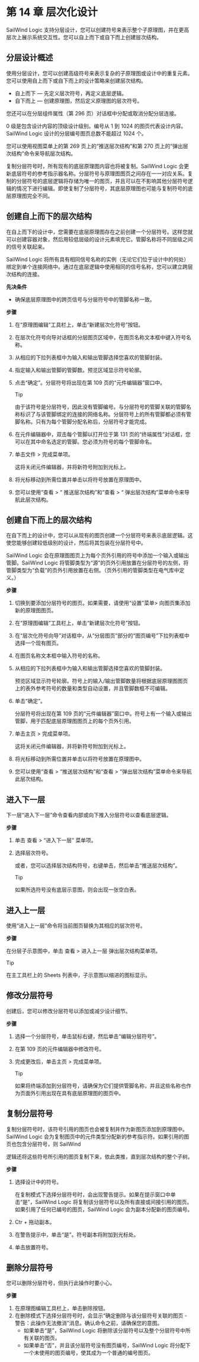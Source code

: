 # 第 14 章 层次化设计

SailWind Logic 支持分层设计，您可以创建符号来表示整个子原理图，并在更高层次上展示系统交互性。您可以自上而下或自下而上创建层次结构。

## 分层设计概述

使用分层设计，您可以创建高级符号来表示复杂的子原理图或设计中的重复元素。您可以使用自上而下或自下而上的设计策略来创建层次结构。

- 自上而下 — 先定义层次符号，再定义底层逻辑。
- 自下而上 — 创建原理图，然后定义原理图的层次符号。

您还可以在分层组件属性（第 296 页）对话框中分配或取消分配分层连接。

0 级是包含设计内容的顶级设计级别。编号从 1 到 1024 的图页代表设计内容。SailWind Logic 设计的分层编号图页总数不能超过 1024 个。

您可以使用视图菜单上的第 269 页上的“推送层次结构”和第 270 页上的“弹出层次结构”命令来导航层次结构。

复制分层符号时，所有现有的底层原理图内容也将被复制。SailWind Logic 会更新底层符号的参考指示器名称。分层符号与原理图图页之间存在一一对应关系。复制的分层符号的底层逻辑将存储为唯一的图页，并且可以在不影响其他分层符号逻辑的情况下进行编辑。即使复制了分层符号，其底层原理图也可能与复制符号的底层原理图完全不同。

## 创建自上而下的层次结构

在自上而下的设计中，您需要在底层原理图存在之前创建一个分层符号。这样您就可以创建容器对象，然后用较低层级的设计元素填充它。管脚名称将不同层级之间的信号关联起来。

SailWind Logic 将所有具有相同信号名称的实例（无论它们位于设计中的何处）绑定到单个连接网络中。通过在底层逻辑中使用相同的信号名称，您可以建立跨层次结构的连接。

**先决条件**

- 确保底层原理图中的跨页信号与分层符号中的管脚名称一致。

**步骤**

1. 在“原理图编辑”工具栏上，单击“新建层次化符号”按钮。
2. 在层次化符号向导对话框的分层图页区域中，在图页名称文本框中键入符号名称。
3. 从相应的下拉列表框中为输入和输出管脚选择您喜欢的管脚封装。
4. 指定输入和输出管脚的管脚数。预览区域显示符号轮廓。
5. 点击“确定”。分层符号将出现在第 109 页的“元件编辑器”窗口中。

    > [!TIP]
    > 
    > 由于该符号是分层符号，因此没有管脚编号。与分层符号的管脚关联的管脚名称标识了与该管脚绑定的连接的网络名称。分层符号上的所有管脚都必须有管脚名称。只有为每个管脚分配名称后，分层符号才能完成。

6. 在元件编辑器中，双击每个管脚以打开位于第 131 页的“终端属性”对话框，您可以在其中命名选定的管脚。您必须为符号的每个管脚命名。
7. 单击文件 > 完成菜单项。

    这将关闭元件编辑器，并将新符号附加到光标上。

8. 将光标移动到所需位置并单击以将符号放置在原理图中。
9. 您可以使用“查看 > “ 推送层次结构”和“查看 > “ 弹出层次结构”菜单命令来导航此层次结构。


## 创建自下而上的层次结构

在自下而上的设计中，您可以从现有的图页创建一个分层符号来表示底层逻辑。这使您能够创建较低级别的设计，然后将其包装在分层符号中。

SailWind Logic 会在原理图图页上为每个页外引用的符号中添加一个输入或输出管脚。SailWind Logic 将管脚类型为“源”的页外引用放置在分层符号的左侧，将管脚类型为“负载”的页外引用放置在右侧。（页外引用的管脚类型在电气库中定义。）

**步骤**

1. 切换到要添加分层符号的图页。如果需要，请使用“设置”菜单> 向图页集添加新的原理图图页。
2. 在“原理图编辑”工具栏上，单击“新建层次化符号”按钮。
3. 在“层次化符号向导”对话框中，从“分层图页”部分的“图页编号”下拉列表框中选择一个现有图页。
4. 在图页名称文本框中输入符号的名称。
5. 从相应的下拉列表框中为输入和输出管脚选择您喜欢的管脚封装。

    预览区域显示符号轮廓。符号上的输入/输出管脚数量将根据底层原理图图页上的表外参考符号的数量和类型自动设置，并且管脚数框不可编辑。

6. 单击“确定”。

    分层符号将出现在第 109 页的“元件编辑器”窗口中。符号上有一个输入或输出管脚，用于匹配底层原理图图页上的每个页外引用。

7. 单击主页 > 完成菜单项。

    这将关闭元件编辑器，并将新符号附加到光标上。

8. 将光标移动到所需位置并单击以将符号放置在原理图中。
9. 您可以使用“查看 > “推送层次结构”和“查看 > “弹出层次结构”菜单命令来导航此层次结构。

## 进入下一层

下一层“进入下一层”命令查看内部或向下推入分层符号以查看底层逻辑。

**步骤**

1. 单击 查看 > “进入下一层” 菜单项。
2. 选择层次符号。

    或者，您可以选择层次结构符号，右键单击，然后单击“推送层次结构”。

    > [!TIP]
    > 
    > 如果所选符号没有底层示意图，则会出现一张空白表。

## 进入上一层

使用“进入上一层”命令将当前图页替换为其相应的层次符号。

**步骤**

在分层子示意图中，单击 查看 > 进入上一层 弹出层次结构菜单项。

> [!TIP]
>
> 在主工具栏上的 Sheets 列表中，子示意图以缩进的图标显示。

## 修改分层符号

创建后，您可以修改分层符号以添加或减少设计细节。

**步骤**

1. 选择一个分层符号，单击鼠标右键，然后单击“编辑分层符号”。
2. 在第 109 页的元件编辑器中修改符号。
3. 完成更改后，单击主页 > 完成菜单项。

    > [!TIP]
    > 
    > 如果将终端添加到分层符号，请确保为它们提供管脚名称，并且这些名称也作为页面外引用出现在具有底层原理图的图页中。

## 复制分层符号

复制分层符号时，该符号引用的图页也会被复制并作为新图页添加到原理图中。SailWind Logic 会为复制图页中的元件类型分配新的参考指示符。如果引用的图页也包含分层符号，则 SailWind

逻辑还将这些符号所引用的图页复制下来，依此类推，直到层次结构的整个子树。

**步骤**

1. 选择设计中的符号。

    在复制模式下选择分层符号时，会出现警告提示。如果在提示窗口中单击“是”，SailWind Logic 将复制该分层符号以及所有直接或间接引用的图页。如果引用了任何已编号的图页，SailWind Logic 会为副本分配新的图页编号。

2. Ctr + 拖动副本。
3. 在警告提示中，单击“是”。符号副本将附加到光标处。
4. 单击放置符号。



## 删除分层符号

您可以删除分层符号，但执行此操作时要小心。

**步骤**

1. 在原理图编辑工具栏上，单击删除按钮。
2. 在删除模式下选择分层符号时，会显示“确定删除与该分层符号关联的图页 - 警告：此操作无法撤消”消息。确认命令之前，请确保您的意图。
   - 如果单击“是”，SailWind Logic 将删除该分层符号以及整个分层符号中所有关联的图页。
   - 如果单击“否”，并且该分层符号没有图页编号，SailWind Logic 将分配下一个未使用的图页编号，使其成为一个普通的编号图页。

